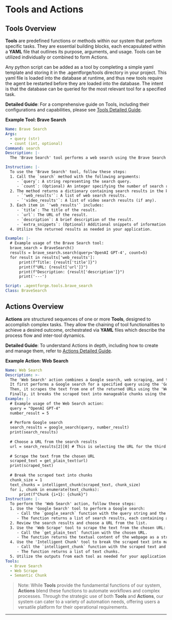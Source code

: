 # **Tools and Actions**

## **Tools Overview**

**Tools** are predefined functions or methods within our system that perform specific tasks. They are essential building blocks, each encapsulated within a **YAML** file that outlines its purpose, arguments, and usage. Tools can be utilized individually or combined to form Actions.

Any python script can be added as a tool by completing a simple yaml template and storing it in the .agentforge/tools directory in your project. This yaml file is loaded into the database at runtime, and thus new tools require the agent be restarted before they are loaded into the database. The intent is that the database can be queried for the most relevant tool for a specified task.

**Detailed Guide**: For a comprehensive guide on Tools, including their configurations and capabilities, please see [Tools Detailed Guide](Tools.md).

**Example Tool: Brave Search**
```yaml
Name: Brave Search
Args:
  - query (str)
  - count (int, optional)
Command: search
Description: |-
  The 'Brave Search' tool performs a web search using the Brave Search API. It retrieves search results based on the provided query. Each result includes the title, URL, description, and any extra snippets.

Instruction: |-
  To use the 'Brave Search' tool, follow these steps:
  1. Call the `search` method with the following arguments:
     - `query`: A string representing the search query.
     - `count`: (Optional) An integer specifying the number of search results to retrieve. Defaults to 10 if not specified.
  2. The method returns a dictionary containing search results in the keys:
     - `'web_results'`: A list of web search results.
     - `'video_results'`: A list of video search results (if any).
  3. Each item in `'web_results'` includes:
     - `title`: The title of the result.
     - `url`: The URL of the result.
     - `description`: A brief description of the result.
     - `extra_snippets`: (Optional) Additional snippets of information.
  4. Utilize the returned results as needed in your application.

Example: |-
  # Example usage of the Brave Search tool:
  brave_search = BraveSearch()
  results = brave_search.search(query='OpenAI GPT-4', count=5)
  for result in results['web_results']:
      print(f"Title: {result['title']}")
      print(f"URL: {result['url']}")
      print(f"Description: {result['description']}")
      print('---')

Script: .agentforge.tools.brave_search
Class: BraveSearch


```

## **Actions Overview**

**Actions** are structured sequences of one or more **Tools**, designed to accomplish complex tasks. They allow the chaining of tool functionalities to achieve a desired outcome, orchestrated via **YAML** files which describe the process flow and inter-tool dynamics.

**Detailed Guide**: To understand Actions in depth, including how to create and manage them, refer to [Actions Detailed Guide](Actions.md).

**Example Action: Web Search**
```yaml
Name: Web Search
Description: >-
  The 'Web Search' action combines a Google search, web scraping, and text chunking operations. 
  It first performs a Google search for a specified query using the 'Google Search' tool. 
  Then, it scrapes the text from one of the returned URLs using the 'Web Scrape' tool. 
  Finally, it breaks the scraped text into manageable chunks using the 'Intelligent Chunk' tool.
Example: |-
  # Example usage of the Web Search action:
  query = "OpenAI GPT-4"
  number_result = 5
  
  # Perform Google search
  search_results = google_search(query, number_result)
  print(search_results)
  
  # Choose a URL from the search results
  url = search_results[2][0] # This is selecting the URL for the third result in the dictionary
  
  # Scrape the text from the chosen URL
  scraped_text = get_plain_text(url)
  print(scraped_text)
  
  # Break the scraped text into chunks
  chunk_size = 1
  text_chunks = intelligent_chunk(scraped_text, chunk_size)
  for i, chunk in enumerate(text_chunks):
      print(f"Chunk {i+1}: {chunk}")
Instruction: |-
  To perform the 'Web Search' action, follow these steps:
  1. Use the 'Google Search' tool to perform a Google search:
     - Call the `google_search` function with the query string and the number of results to retrieve.
     - The function returns a list of search results, each containing a URL and a snippet.
  2. Review the search results and choose a URL from the list.
  3. Use the 'Web Scrape' tool to scrape the text from the chosen URL:
     - Call the `get_plain_text` function with the chosen URL.
     - The function returns the textual content of the webpage as a string.
  4. Use the 'Intelligent Chunk' tool to break the scraped text into manageable chunks:
     - Call the `intelligent_chunk` function with the scraped text and the desired chunk size.
     - The function returns a list of text chunks.
  5. Utilize the outputs from each tool as needed for your application.
Tools:
  - Brave Search
  - Web Scrape
  - Semantic Chunk
```

>Note: While **Tools** provide the fundamental functions of our system, **Actions** blend these functions to automate workflows and complex processes. Through the strategic use of both **Tools** and **Actions**, our system can cater to a variety of automation needs, offering users a versatile platform for their operational requirements.

---